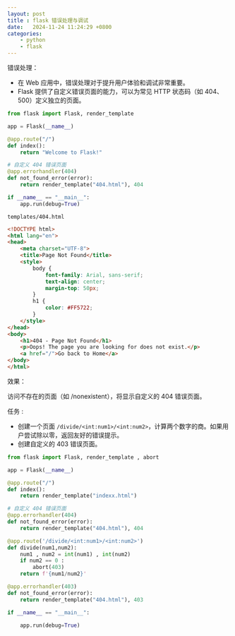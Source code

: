```yaml
---
layout: post
title : flask 错误处理与调试
date:   2024-11-24 11:24:29 +0800
categories: 
    - python 
    - flask
---
```


错误处理：

- 在 Web 应用中，错误处理对于提升用户体验和调试非常重要。
- Flask 提供了自定义错误页面的能力，可以为常见 HTTP 状态码（如 404、500）定义独立的页面。

```py
from flask import Flask, render_template

app = Flask(__name__)

@app.route("/")
def index():
    return "Welcome to Flask!"

# 自定义 404 错误页面
@app.errorhandler(404)
def not_found_error(error):
    return render_template("404.html"), 404

if __name__ == "__main__":
    app.run(debug=True)
```

`templates/404.html`

```html
<!DOCTYPE html>
<html lang="en">
<head>
    <meta charset="UTF-8">
    <title>Page Not Found</title>
    <style>
        body {
            font-family: Arial, sans-serif;
            text-align: center;
            margin-top: 50px;
        }
        h1 {
            color: #FF5722;
        }
    </style>
</head>
<body>
    <h1>404 - Page Not Found</h1>
    <p>Oops! The page you are looking for does not exist.</p>
    <a href="/">Go back to Home</a>
</body>
</html>
```

效果：

访问不存在的页面（如 /nonexistent），将显示自定义的 404 错误页面。

任务 : 

- 创建一个页面 `/divide/<int:num1>/<int:num2>`，计算两个数字的商。如果用户尝试除以零，返回友好的错误提示。
- 创建自定义的 403 错误页面。

```py
from flask import Flask, render_template , abort

app = Flask(__name__)

@app.route("/")
def index():
    return render_template("indexx.html")

# 自定义 404 错误页面
@app.errorhandler(404)
def not_found_error(error):
    return render_template("404.html"), 404

@app.route('/divide/<int:num1>/<int:num2>')
def divide(num1,num2):
    num1 , num2 = int(num1) , int(num2)
    if num2 == 0 :
        abort(403)
    return f'{num1/num2}'

@app.errorhandler(403)
def not_found_error(error):
    return render_template("404.html"), 403

if __name__ == "__main__":

    app.run(debug=True)
```